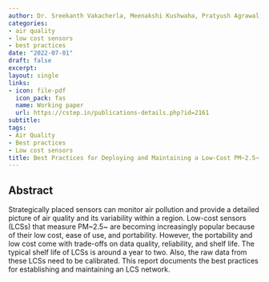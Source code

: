 ```yaml
---
author: Dr. Sreekanth Vakacherla, Meenakshi Kushwaha, Pratyush Agrawal, Dr. Padmavati Kulkarni, Adithi R. Upadhya, and Vinod Solomon
categories:
- air quality
- low cost sensors
- best practices
date: "2022-07-01"
draft: false
excerpt: 
layout: single
links:
- icon: file-pdf
  icon_pack: fas
  name: Working paper
  url: https://cstep.in/publications-details.php?id=2161
subtitle: 
tags:
- Air Quality
- Best practices 
- Low cost sensors
title: Best Practices for Deploying and Maintaining a Low-Cost PM~2.5~ Sensor Network
---
```


## Abstract

Strategically placed sensors can monitor air pollution and provide a detailed picture of air quality and its variability within a region. Low-cost sensors (LCSs) that measure PM~2.5~ are becoming increasingly popular because of their low cost, ease of use, and portability. However, the portability and low cost come with trade-offs on data quality, reliability, and shelf life. The typical shelf life of LCSs is around a year to two. Also, the raw data from these LCSs need to be calibrated. This report documents the best practices for establishing and maintaining an LCS network.